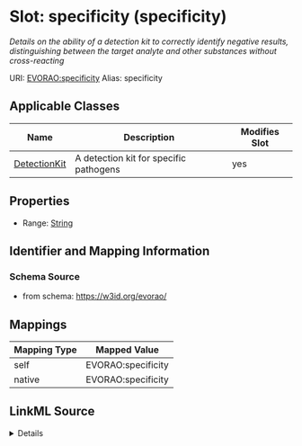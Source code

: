 

# Slot: specificity (specificity) 


_Details on the ability of a detection kit to correctly identify negative results, distinguishing between the target analyte and other substances without cross-reacting_





URI: [EVORAO:specificity](https://w3id.org/evorao/specificity)
Alias: specificity

<!-- no inheritance hierarchy -->





## Applicable Classes

| Name | Description | Modifies Slot |
| --- | --- | --- |
| [DetectionKit](DetectionKit.md) | A detection kit for specific pathogens |  yes  |







## Properties

* Range: [String](String.md)





## Identifier and Mapping Information







### Schema Source


* from schema: https://w3id.org/evorao/




## Mappings

| Mapping Type | Mapped Value |
| ---  | ---  |
| self | EVORAO:specificity |
| native | EVORAO:specificity |




## LinkML Source

<details>
```yaml
name: specificity
description: Details on the ability of a detection kit to correctly identify negative
  results, distinguishing between the target analyte and other substances without
  cross-reacting
title: specificity
from_schema: https://w3id.org/evorao/
rank: 1000
alias: specificity
domain_of:
- Detection Kit
range: string
required: false
multivalued: false

```
</details>